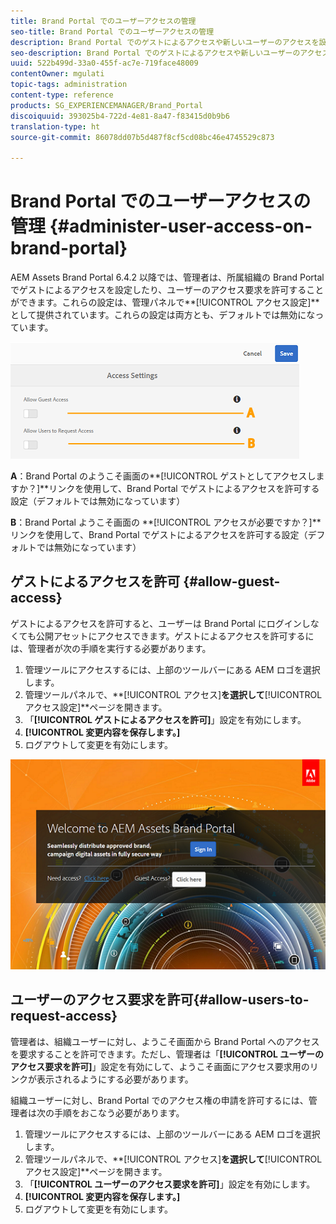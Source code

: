 ```yaml
---
title: Brand Portal でのユーザーアクセスの管理
seo-title: Brand Portal でのユーザーアクセスの管理
description: Brand Portal でのゲストによるアクセスや新しいユーザーのアクセスを設定します。
seo-description: Brand Portal でのゲストによるアクセスや新しいユーザーのアクセスを設定します。
uuid: 522b499d-33a0-455f-ac7e-719face48009
contentOwner: mgulati
topic-tags: administration
content-type: reference
products: SG_EXPERIENCEMANAGER/Brand_Portal
discoiquuid: 393025b4-722d-4e81-8a47-f83415d0b9b6
translation-type: ht
source-git-commit: 86078dd07b5d487f8cf5cd08bc46e4745529c873

---
```



# Brand Portal でのユーザーアクセスの管理 {#administer-user-access-on-brand-portal}

AEM Assets Brand Portal 6.4.2 以降では、管理者は、所属組織の Brand Portal でゲストによるアクセスを設定したり、ユーザーのアクセス要求を許可することができます。これらの設定は、管理パネルで&#x200B;**[!UICONTROL アクセス設定]**として提供されています。これらの設定は両方とも、デフォルトでは無効になっています。

![](assets/access-configs.png)

**A**：Brand Portal のようこそ画面の&#x200B;**[!UICONTROL ゲストとしてアクセスしますか？]**リンクを使用して、Brand Portal でゲストによるアクセスを許可する設定（デフォルトでは無効になっています）

**B**：Brand Portal ようこそ画面の **[!UICONTROL アクセスが必要ですか？]**リンクを使用して、Brand Portal でゲストによるアクセスを許可する設定（デフォルトでは無効になっています）

## ゲストによるアクセスを許可 {#allow-guest-access}

ゲストによるアクセスを許可すると、ユーザーは Brand Portal にログインしなくても公開アセットにアクセスできます。ゲストによるアクセスを許可するには、管理者が次の手順を実行する必要があります。

1. 管理ツールにアクセスするには、上部のツールバーにある AEM ロゴを選択します。
1. 管理ツールパネルで、**[!UICONTROL アクセス]**を選択して**[!UICONTROL &#x200B;アクセス設定]**ページを開きます。
1. 「**[!UICONTROL ゲストによるアクセスを許可]**」設定を有効にします。
1. **[!UICONTROL 変更内容を保存します。]**
1. ログアウトして変更を有効にします。

![](assets/bp-welcome-screen.png)

## ユーザーのアクセス要求を許可{#allow-users-to-request-access}

管理者は、組織ユーザーに対し、ようこそ画面から Brand Portal へのアクセスを要求することを許可できます。ただし、管理者は「**[!UICONTROL ユーザーのアクセス要求を許可]**」設定を有効にして、ようこそ画面にアクセス要求用のリンクが表示されるようにする必要があります。

組織ユーザーに対し、Brand Portal でのアクセス権の申請を許可するには、管理者は次の手順をおこなう必要があります。

1. 管理ツールにアクセスするには、上部のツールバーにある AEM ロゴを選択します。
1. 管理ツールパネルで、**[!UICONTROL アクセス]**を選択して**[!UICONTROL &#x200B;アクセス設定]**ページを開きます。
1. 「**[!UICONTROL ユーザーのアクセス要求を許可]**」設定を有効にします。
1. **[!UICONTROL 変更内容を保存します。]**
1. ログアウトして変更を有効にします。
